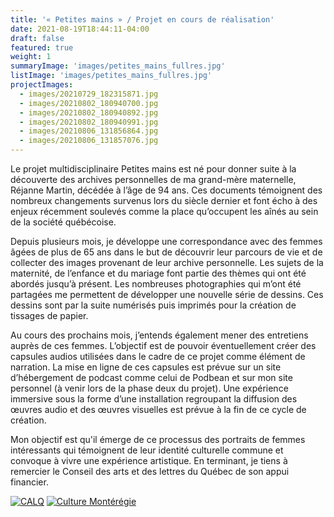 ```yaml
---
title: '« Petites mains » / Projet en cours de réalisation'
date: 2021-08-19T18:44:11-04:00
draft: false
featured: true
weight: 1
summaryImage: 'images/petites_mains_fullres.jpg'
listImage: 'images/petites_mains_fullres.jpg'
projectImages:
  - images/20210729_182315871.jpg
  - images/20210802_180940700.jpg
  - images/20210802_180940892.jpg
  - images/20210802_180940991.jpg
  - images/20210806_131856864.jpg
  - images/20210806_131857076.jpg
---
```


Le projet multidisciplinaire Petites mains est né pour donner suite à la découverte des archives personnelles de ma grand-mère maternelle, Réjanne Martin, décédée à l’âge de 94 ans. Ces documents témoignent des nombreux changements survenus lors du siècle dernier et font écho à des enjeux récemment soulevés comme la place qu’occupent les aînés au sein de la société québécoise.

Depuis plusieurs mois, je développe une correspondance avec des femmes âgées de plus de 65 ans dans le but de découvrir leur parcours de vie et de collecter des images provenant de leur archive personnelle. Les sujets de la maternité, de l’enfance et du mariage font partie des thèmes qui ont été abordés jusqu’à présent. Les nombreuses photographies qui m’ont été partagées me permettent de développer une nouvelle série de dessins. Ces dessins sont par la suite numérisés puis imprimés pour la création de tissages de papier.

Au cours des prochains mois, j’entends également mener des entretiens auprès de ces femmes. L’objectif est de pouvoir éventuellement créer des capsules audios utilisées dans le cadre de ce projet comme élément de narration. La mise en ligne de ces capsules est prévue sur un site d’hébergement de podcast comme celui de Podbean et sur mon site personnel (à venir lors de la phase deux du projet). Une expérience immersive sous la forme d’une installation regroupant la diffusion des œuvres audio et des œuvres visuelles est prévue à la fin de ce cycle de création.

Mon objectif est qu'il émerge de ce processus des portraits de femmes intéressants qui témoignent de leur identité culturelle commune et convoque à vivre une expérience artistique. En terminant, je tiens à remercier le Conseil des arts et des lettres du Québec de son appui financier.

[![CALQ](http://www.myriamtousignant.com/wp-content/uploads/2021/03/calq_logo.jpg)](https://www.calq.gouv.qc.ca)
[![Culture Montérégie](http://www.myriamtousignant.com/wp-content/uploads/2021/03/culture_monteregie_couleur_Modif.png)](https://culturemonteregie.qc.ca/)
